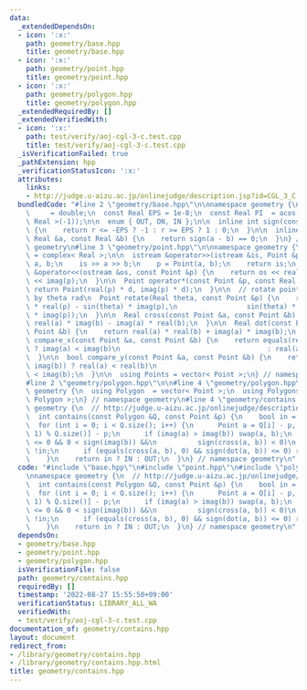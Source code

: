 ```yaml
---
data:
  _extendedDependsOn:
  - icon: ':x:'
    path: geometry/base.hpp
    title: geometry/base.hpp
  - icon: ':x:'
    path: geometry/point.hpp
    title: geometry/point.hpp
  - icon: ':x:'
    path: geometry/polygon.hpp
    title: geometry/polygon.hpp
  _extendedRequiredBy: []
  _extendedVerifiedWith:
  - icon: ':x:'
    path: test/verify/aoj-cgl-3-c.test.cpp
    title: test/verify/aoj-cgl-3-c.test.cpp
  _isVerificationFailed: true
  _pathExtension: hpp
  _verificationStatusIcon: ':x:'
  attributes:
    links:
    - http://judge.u-aizu.ac.jp/onlinejudge/description.jsp?id=CGL_3_C
  bundledCode: "#line 2 \"geometry/base.hpp\"\n\nnamespace geometry {\n  using Real\
    \     = double;\n  const Real EPS = 1e-8;\n  const Real PI  = acos(static_cast<\
    \ Real >(-1));\n\n  enum { OUT, ON, IN };\n\n  inline int sign(const Real &r)\
    \ {\n    return r <= -EPS ? -1 : r >= EPS ? 1 : 0;\n  }\n\n  inline bool equals(const\
    \ Real &a, const Real &b) {\n    return sign(a - b) == 0;\n  }\n} // namespace\
    \ geometry\n#line 3 \"geometry/point.hpp\"\n\nnamespace geometry {\n  using Point\
    \ = complex< Real >;\n\n  istream &operator>>(istream &is, Point &p) {\n    Real\
    \ a, b;\n    is >> a >> b;\n    p = Point(a, b);\n    return is;\n  }\n\n  ostream\
    \ &operator<<(ostream &os, const Point &p) {\n    return os << real(p) << \" \"\
    \ << imag(p);\n  }\n\n  Point operator*(const Point &p, const Real &d) {\n   \
    \ return Point(real(p) * d, imag(p) * d);\n  }\n\n  // rotate point p counterclockwise\
    \ by theta rad\n  Point rotate(Real theta, const Point &p) {\n    return Point(cos(theta)\
    \ * real(p) - sin(theta) * imag(p),\n                 sin(theta) * real(p) + cos(theta)\
    \ * imag(p));\n  }\n\n  Real cross(const Point &a, const Point &b) {\n    return\
    \ real(a) * imag(b) - imag(a) * real(b);\n  }\n\n  Real dot(const Point &a, const\
    \ Point &b) {\n    return real(a) * real(b) + imag(a) * imag(b);\n  }\n\n  bool\
    \ compare_x(const Point &a, const Point &b) {\n    return equals(real(a), real(b))\
    \ ? imag(a) < imag(b)\n                                    : real(a) < real(b);\n\
    \  }\n\n  bool compare_y(const Point &a, const Point &b) {\n    return equals(imag(a),\
    \ imag(b)) ? real(a) < real(b)\n                                    : imag(a)\
    \ < imag(b);\n  }\n\n  using Points = vector< Point >;\n} // namespace geometry\n\
    #line 2 \"geometry/polygon.hpp\"\n\n#line 4 \"geometry/polygon.hpp\"\n\nnamespace\
    \ geometry {\n  using Polygon  = vector< Point >;\n  using Polygons = vector<\
    \ Polygon >;\n} // namespace geometry\n#line 4 \"geometry/contains.hpp\"\n\nnamespace\
    \ geometry {\n  // http://judge.u-aizu.ac.jp/onlinejudge/description.jsp?id=CGL_3_C\n\
    \  int contains(const Polygon &Q, const Point &p) {\n    bool in = false;\n  \
    \  for (int i = 0; i < Q.size(); i++) {\n      Point a = Q[i] - p, b = Q[(i +\
    \ 1) % Q.size()] - p;\n      if (imag(a) > imag(b)) swap(a, b);\n      if (sign(imag(a))\
    \ <= 0 && 0 < sign(imag(b)) &&\n          sign(cross(a, b)) < 0)\n        in =\
    \ !in;\n      if (equals(cross(a, b), 0) && sign(dot(a, b)) <= 0) return ON;\n\
    \    }\n    return in ? IN : OUT;\n  }\n} // namespace geometry\n"
  code: "#include \"base.hpp\"\n#include \"point.hpp\"\n#include \"polygon.hpp\"\n\
    \nnamespace geometry {\n  // http://judge.u-aizu.ac.jp/onlinejudge/description.jsp?id=CGL_3_C\n\
    \  int contains(const Polygon &Q, const Point &p) {\n    bool in = false;\n  \
    \  for (int i = 0; i < Q.size(); i++) {\n      Point a = Q[i] - p, b = Q[(i +\
    \ 1) % Q.size()] - p;\n      if (imag(a) > imag(b)) swap(a, b);\n      if (sign(imag(a))\
    \ <= 0 && 0 < sign(imag(b)) &&\n          sign(cross(a, b)) < 0)\n        in =\
    \ !in;\n      if (equals(cross(a, b), 0) && sign(dot(a, b)) <= 0) return ON;\n\
    \    }\n    return in ? IN : OUT;\n  }\n} // namespace geometry\n"
  dependsOn:
  - geometry/base.hpp
  - geometry/point.hpp
  - geometry/polygon.hpp
  isVerificationFile: false
  path: geometry/contains.hpp
  requiredBy: []
  timestamp: '2022-08-27 15:55:50+09:00'
  verificationStatus: LIBRARY_ALL_WA
  verifiedWith:
  - test/verify/aoj-cgl-3-c.test.cpp
documentation_of: geometry/contains.hpp
layout: document
redirect_from:
- /library/geometry/contains.hpp
- /library/geometry/contains.hpp.html
title: geometry/contains.hpp
---
```

